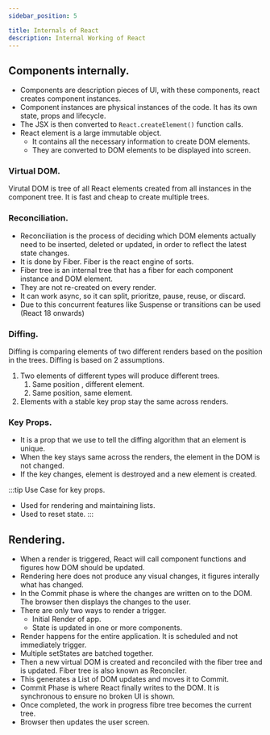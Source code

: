 ```yaml
---
sidebar_position: 5

title: Internals of React
description: Internal Working of React
---
```


## Components internally.

- Components are description pieces of UI, with these components, react creates component instances.
- Component instances are physical instances of the code. It has its own state, props and lifecycle.
- The JSX is then converted to `React.createElement()` function calls.
- React element is a large immutable object.
  - It contains all the necessary information to create DOM elements.
  - They are converted to DOM elements to be displayed into screen.

### Virtual DOM.

Virutal DOM is tree of all React elements created from all instances in the component tree.
It is fast and cheap to create multiple trees.

### Reconciliation.

- Reconciliation is the process of deciding which DOM elements actually need to be inserted, deleted or updated, in order to reflect the latest state changes.
- It is done by Fiber. Fiber is the react engine of sorts.
- Fiber tree is an internal tree that has a fiber for each component instance and DOM element.
- They are not re-created on every render.
- It can work async, so it can split, prioritze, pause, reuse, or discard.
- Due to this concurrent features like Suspense or transitions can be used (React 18 onwards)

### Diffing.

Diffing is comparing elements of two different renders based on the position in the trees.
Diffing is based on 2 assumptions.

1. Two elements of different types will produce different trees.
   1. Same position , different element.
   1. Same position, same element.
1. Elements with a stable key prop stay the same across renders.

### Key Props.

- It is a prop that we use to tell the diffing algorithm that an element is unique.
- When the key stays same across the renders, the element in the DOM is not changed.
- If the key changes, element is destroyed and a new element is created.

:::tip Use Case for key props.

- Used for rendering and maintaining lists.
- Used to reset state.
  :::

## Rendering.

- When a render is triggered, React will call component functions and figures how DOM should be updated.
- Rendering here does not produce any visual changes, it figures interally what has changed.
- In the Commit phase is where the changes are written on to the DOM. The browser then displays the changes to the user.
- There are only two ways to render a trigger.
  - Initial Render of app.
  - State is updated in one or more components.
- Render happens for the entire application. It is scheduled and not immediately trigger.
- Multiple setStates are batched together.
- Then a new virtual DOM is created and reconciled with the fiber tree and is updated. Fiber tree is also known as Reconciler.
- This generates a List of DOM updates and moves it to Commit.
- Commit Phase is where React finally writes to the DOM. It is synchronous to ensure no broken UI is shown.
- Once completed, the work in progress fibre tree becomes the current tree.
- Browser then updates the user screen.
